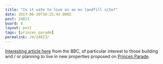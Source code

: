 ```yaml
---
title: "Is it safe to live on an ex landfill site?"
date: 2017-06-20T10:25:43.000Z
post: 24823
board: 8
layout: post
tags: [princes parade]
permalink: /m/24823/
---
```

<a href="http://www.bbc.co.uk/news/uk-40308598">Interesting article here</a> from the BBC, of particular interest to those building and / or planning to live in new properties proposed on <a href="/wiki/princes+parade">Princes Parade</a>.
